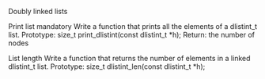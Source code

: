 Doubly linked lists

Print list mandatory Write a function that prints all the elements of a dlistint_t list.
Prototype: size_t print_dlistint(const dlistint_t *h); Return: the number of nodes

List length Write a function that returns the number of elements in a linked dlistint_t list.
Prototype: size_t dlistint_len(const dlistint_t *h);

